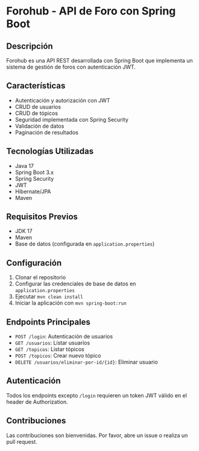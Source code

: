 # Forohub - API de Foro con Spring Boot

## Descripción
Forohub es una API REST desarrollada con Spring Boot que implementa un sistema de gestión de foros con autenticación JWT.

## Características
- Autenticación y autorización con JWT
- CRUD de usuarios
- CRUD de tópicos
- Seguridad implementada con Spring Security
- Validación de datos
- Paginación de resultados

## Tecnologías Utilizadas
- Java 17
- Spring Boot 3.x
- Spring Security
- JWT
- Hibernate/JPA
- Maven

## Requisitos Previos
- JDK 17
- Maven
- Base de datos (configurada en `application.properties`)

## Configuración
1. Clonar el repositorio
2. Configurar las credenciales de base de datos en `application.properties`
3. Ejecutar `mvn clean install`
4. Iniciar la aplicación con `mvn spring-boot:run`

## Endpoints Principales
- `POST /login`: Autenticación de usuarios
- `GET /usuarios`: Listar usuarios
- `GET /topicos`: Listar tópicos
- `POST /topicos`: Crear nuevo tópico
- `DELETE /usuarios/eliminar-por-id/{id}`: Eliminar usuario

## Autenticación
Todos los endpoints excepto `/login` requieren un token JWT válido en el header de Authorization.

## Contribuciones
Las contribuciones son bienvenidas. Por favor, abre un issue o realiza un pull request.

